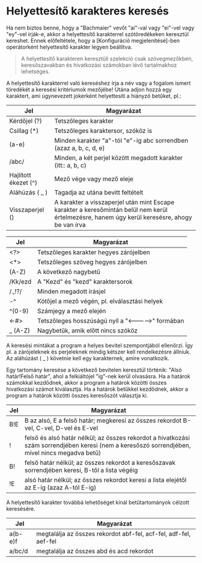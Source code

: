 # Helyettesítő karakteres keresés

Ha nem biztos benne, hogy a "Bachmaier" vevőt "ai"-val vagy "ei"-vel vagy "ey"-vel írják-e, akkor a helyettesítő karakterrel szótöredékeken keresztül kereshet. Ennek előfeltétele, hogy a [Konfiguráció megjelenítésé]-ben operátorként helyettesítő karakter legyen beállítva.

> A helyettesítő karakteren keresztüli szelekció csak szövegmezőkben, keresőszavakban és hivatkozási számokban lévő tartalmakhoz lehetséges.

A helyettesítő karakterrel való kereséshez írja a név vagy a fogalom ismert töredékét a keresési kritériumok mezőjébe! Utána adjon hozzá egy karaktert, ami úgynevezett jokerként helyettesíti a hiányzó betűket, pl.:

|Jel|Magyarázat|
|---|---|
|Kérdőjel (?)|Tetszőleges karakter|
|Csillag (*)|Tetszőleges karaktersor, szóköz is|
|(a-e)|Minden karakter "a"-tól "e"-ig abc sorrendben (azaz a, b, c, d, e)|
|/abc/|Minden, a két perjel között megadott karakter (itt:: a, b, c)|
|Hajlított ékezet (^)|Mező vége vagy mező eleje|
|Aláhúzás ( _ )|Tagadja az utána bevitt feltételt|
|Visszaperjel (\)|A karakter a visszaperjel után mint Escape karakter a keresőmintán belül nem kerül értelmezésre, hanem úgy kerül keresésre, ahogy be van írva|


|Jel|Magyarázat|
|---|---|
|<?>|Tetszőleges karakter hegyes zárójelben|
|<*>|Tetszőleges szöveg hegyes zárójelben|
|(A-Z)|A következő nagybetű|
|/Kk/ezd|A "Kezd" és "kezd" karaktersorok|
|/.,!?/|Minden megadott írásjel|
|-^|Kötőjel a mező végén, pl. elválasztási helyek|
|^(0-9)|Számjegy a mező elején|
|<-#>|Tetszőleges hosszúságú nyíl a "<----->" formában|
|_ (A-Z)|Nagybetűk, amik előtt nincs szóköz|

A keresési mintákat a program a helyes bevitel szempontjából ellenőrzi. Így pl. a zárójeleknek és perjeleknek mindig kétszer kell rendelkezésre állniuk. Az aláhúzást ( _ ) követnie kell egy karakternek, amire vonatkozik.

Egy tartomány keresése a következő bevitelen keresztül történik: "Alsó határ!Felső határ", ahol a felkiáltójel "ig"-nek kerül olvasásra. Ha a határok számokkal kezdődnek, akkor a program a határok közötti összes hivatkozási számot kiválasztja. Ha a határok betűkkel kezdődnek, akkor a program a határok közötti összes keresőszót választja ki.

|Jel|Magyarázat|
|---|---|
|B!E|B az alsó, E a felső határ; megkeresi az összes rekordot B-vel, C-vel, D-vel és E-vel|
|!|felső és alsó határ nélkül; az összes rekordot a hivatkozási szám sorrendjében keresi (nem a keresőszó sorrendjében, mivel nincs megadva betű)|
|B!|felső határ nélkül; az összes rekordot a keresőszavak sorrendjében keresi, B-től a lista végéig|
|!E|alsó határ nélkül; az összes rekordot keresi a lista elejétől az E-ig (azaz A-tól E-ig)|

A helyettesítő karakter továbbá lehetőséget kínál betűtartományok célzott keresésére.



|Jel|Magyarázat|
|---|---|
|a(b-e)f|megtalálja az összes rekordot abf-fel, acf-fel, adf-fel, aef-fel|
|a/bc/d|megtalálja az összes abd és acd rekordot|
